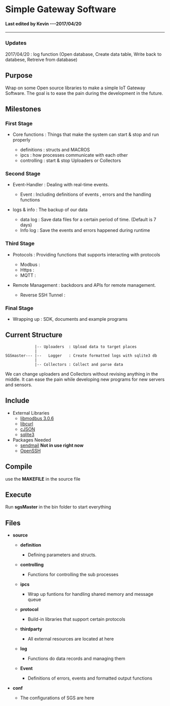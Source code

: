 # Simple Gateway Software

#### Last edited by Kevin ---2017/04/20
---------------------------------------

### Updates
  2017/04/20 : log function (Open database, Create data table, Write back to databese, Retreive from database)


## Purpose

  Wrap on some Open source libraries to make a simple IoT Gateway Software.
  The goal is to ease the pain during the development in the future.

## Milestones

### First Stage

* Core functions : Things that make the system can start & stop and run properly

  * definitions : structs and MACROS
  * ipcs : how processes communicate with each other
  * controlling : start & stop Uploaders or Collectors

### Second Stage 

* Event-Handler : Dealing with real-time events. 

  * Event : Including definitions of events , errors and the handling functions

* logs & info : The backup of our data

  * data log : Save data files for a certain period of time. (Default is 7 days)
  * Info log : Save the events and errors happened during runtime

### Third Stage 

* Protocols : Providing functions that supports interacting with protocols 

  * Modbus :
  * Https  :
  * MQTT   :

* Remote Management : backdoors and APIs for remote management.

  * Reverse SSH Tunnel :

### Final Stage

* Wrapping up : SDK, documents and example programs

## Current Structure

                 |-- Uploaders  : Upload data to target places
                 |
    SGSmaster--- |--   Logger   : Create formatted logs with sqlite3 db
                 |
                 |-- Collectors : Collect and parse data

  We can change uploaders and Collectors without revising anything in the middle.
  It can ease the pain while developing new programs for new servers and sensors.

## Include

* External Libraries
  * [libmodbus 3.0.6](https://github.com/stephane/libmodbus)
  * [libcurl](https://curl.haxx.se/)
  * [cJSON](https://github.com/DaveGamble/cJSON)
  * [sqlite3](https://www.sqlite.org/download.html)
* Packages Needed
  * [sendmail](https://www.proofpoint.com/us/products/sendmail-sentrion) __Not in use right now__
  * [OpenSSH](https://www.openssh.com/)

## Compile

  use the __MAKEFILE__ in the source file

## Execute

  Run __sgsMaster__ in the bin folder to start everything

## Files

* __source__

  * __definition__
    * Defining parameters and structs.

  * __controlling__
    * Functions for controlling the sub processes

  * __ipcs__
    * Wrap up funtions for handling shared memory and message queue

  * __protocol__
    * Build-in libraries that support certain protocols

  * __thirdparty__
    * All external resources are located at here

  * __log__
    * Functions do data records and managing them

  * __Event__
    * Definitions of errors, events and formatted output functions

* __conf__

  * The configurations of SGS are here
